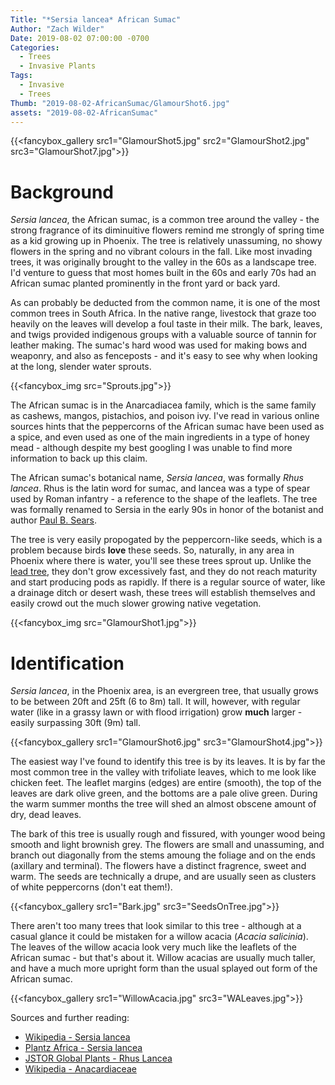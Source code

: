 ```yaml
---
Title: "*Sersia lancea* African Sumac"
Author: "Zach Wilder"
Date: 2019-08-02 07:00:00 -0700
Categories:
  - Trees
  - Invasive Plants
Tags:
  - Invasive
  - Trees
Thumb: "2019-08-02-AfricanSumac/GlamourShot6.jpg"
assets: "2019-08-02-AfricanSumac"
---
```


{{<fancybox_gallery src1="GlamourShot5.jpg" src2="GlamourShot2.jpg" src3="GlamourShot7.jpg">}}

# Background

*Sersia lancea*, the African sumac, is a common tree around the valley - the
strong fragrance of its diminuitive flowers remind me strongly of spring time as
a kid growing up in Phoenix. The tree is relatively unassuming, no showy flowers
in the spring and no vibrant colours in the fall. Like most invading trees, it was
originally brought to the valley in the 60s as a landscape tree. I'd venture to
guess that most homes built in the 60s and early 70s had an African sumac
planted prominently in the front yard or back yard.

As can probably be deducted from the common name, it is one of the most common
trees in South Africa. In the native range, livestock that graze too heavily on
the leaves will develop a foul taste in their milk. The bark, leaves, and twigs
provided indigenous groups with a valuable source of tannin for leather making.
The sumac's hard wood was used for making bows and weaponry, and also as
fenceposts - and it's easy to see why when looking at the long, slender water sprouts.

{{<fancybox_img src="Sprouts.jpg">}}

The African sumac is in the Anarcadiacea family, which is the same family as
cashews, mangos, pistachios, and poison ivy. I've read in various online sources
hints that the peppercorns of the African sumac have been used as a spice, and
even used as one of the main ingredients in a type of honey mead - although
despite my best googling I was unable to find more information to back up this
claim. 

The African sumac's botanical name, *Sersia lancea*, was formally *Rhus lancea*.
Rhus is the latin word for sumac, and lancea was a type of spear used by Roman
infantry - a reference to the shape of the leaflets. The tree was formally
renamed to Sersia in the early 90s in honor of the botanist and author [Paul B.
Sears](https://en.wikipedia.org/wiki/Paul_Sears). 

The tree is very easily propogated by the peppercorn-like seeds, which is a
problem because birds **love** these seeds. So, naturally, in any area in
Phoenix where there is water, you'll see these trees sprout up. Unlike the [lead
tree](/posts/2019-07-19-leadtree/), they don't grow excessively fast, and they do not reach maturity and
start producing pods as rapidly. If there is a regular source of water, like a
drainage ditch or desert wash, these trees will establish themselves and easily
crowd out the much slower growing native vegetation.

{{<fancybox_img src="GlamourShot1.jpg">}}

# Identification

*Sersia lancea*, in the Phoenix area, is an evergreen tree, that usually grows
to be between 20ft and 25ft (6 to 8m) tall. It will, however, with regular
water (like in a grassy lawn or with flood irrigation) grow **much** larger -
easily surpassing 30ft (9m) tall.

{{<fancybox_gallery src1="GlamourShot6.jpg" src3="GlamourShot4.jpg">}}

The easiest way I've found to identify this tree is by its leaves. It is by
far the most common tree in the valley with trifoliate leaves, which to me look
like chicken feet. The leaflet margins (edges) are entire (smooth), the top of
the leaves are dark olive green, and the bottoms are a pale olive green. During
the warm summer months the tree will shed an almost obscene amount of dry, dead
leaves. 

The bark of this tree is usually rough and fissured, with younger wood being
smooth and light brownish grey. The flowers are small and unassuming, and branch
out diagonally from the stems amoung the foliage and on the ends (axillary and
terminal). The flowers have a distinct fragrence, sweet and warm. The seeds are
technically a drupe, and are usually seen as clusters of white peppercorns
(don't eat them!).

{{<fancybox_gallery src1="Bark.jpg" src3="SeedsOnTree.jpg">}}

There aren't too many trees that look similar to this tree - although at a
casual glance it could be mistaken for a willow acacia (*Acacia salicinia*). The
leaves of the willow acacia look very much like the leaflets of the African
sumac - but that's about it. Willow acacias are usually much taller, and have a
much more upright form than the usual splayed out form of the African sumac.


{{<fancybox_gallery src1="WillowAcacia.jpg" src3="WALeaves.jpg">}}

Sources and further reading:

- [Wikipedia - Sersia lancea](https://en.wikipedia.org/wiki/Searsia_lancea)
- [Plantz Africa - Sersia lancea](http://pza.sanbi.org/searsia-lancea)
- [JSTOR Global Plants - Rhus Lancea](https://plants.jstor.org/stable/10.5555/al.ap.flora.flosa000660086000096?searchUri=qtype%3Dall%26query%3DSearsia%2Blancea)
- [Wikipedia - Anacardiaceae](https://en.wikipedia.org/wiki/Anacardiaceae)
